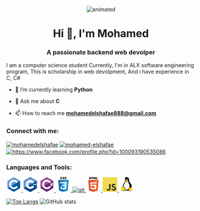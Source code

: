 <div align="center">
  <img src="https://media.giphy.com/media/836HiJc7pgzy8iNXCn/giphy.gif" alt="animated" />
</div>

<h1 align="center">Hi 👋, I'm Mohamed</h1>
<h3 align="center">A passionate backend web devolper</h3>
I am a computer science student
Currently, I'm in ALX software engineering program, This is scholarship in web devolpment, And i have experience in C, C#

- 🌱 I’m currently learning **Python**

- 💬 Ask me about **C**     

- 📫 How to reach me **mohamedelshafae888@gmail.com**

<h3 align="left">Connect with me:</h3>
<p align="left">
<a href="https://twitter.com/mohamedelshafae" target="blank"><img align="center" src="https://raw.githubusercontent.com/rahuldkjain/github-profile-readme-generator/master/src/images/icons/Social/twitter.svg" alt="mohamedelshafae" height="30" width="40" /></a>
<a href="https://linkedin.com/in/mohamed-elshafae" target="blank"><img align="center" src="https://raw.githubusercontent.com/rahuldkjain/github-profile-readme-generator/master/src/images/icons/Social/linked-in-alt.svg" alt="mohamed-elshafae" height="30" width="40" /></a>
<a href="https://www.facebook.com/profile.php?id=100093190535086" target="blank"><img align="center" src="https://raw.githubusercontent.com/rahuldkjain/github-profile-readme-generator/master/src/images/icons/Social/facebook.svg" alt="https://www.facebook.com/profile.php?id=100093190535086" height="30" width="40" /></a>
</p>

<h3 align="left">Languages and Tools:</h3>
<p align="left"> <a href="https://www.cprogramming.com/" target="_blank" rel="noreferrer"> <img src="https://raw.githubusercontent.com/devicons/devicon/master/icons/c/c-original.svg" alt="c" width="40" height="40"/> </a> <a href="https://www.w3schools.com/cpp/" target="_blank" rel="noreferrer"> <img src="https://raw.githubusercontent.com/devicons/devicon/master/icons/cplusplus/cplusplus-original.svg" alt="cplusplus" width="40" height="40"/> </a> <a href="https://www.w3schools.com/cs/" target="_blank" rel="noreferrer"> <img src="https://raw.githubusercontent.com/devicons/devicon/master/icons/csharp/csharp-original.svg" alt="csharp" width="40" height="40"/> </a> <a href="https://www.w3schools.com/css/" target="_blank" rel="noreferrer"> <img src="https://raw.githubusercontent.com/devicons/devicon/master/icons/css3/css3-original-wordmark.svg" alt="css3" width="40" height="40"/> </a> <a href="https://git-scm.com/" target="_blank" rel="noreferrer"> <img src="https://www.vectorlogo.zone/logos/git-scm/git-scm-icon.svg" alt="git" width="40" height="40"/> </a> <a href="https://www.w3.org/html/" target="_blank" rel="noreferrer"> <img src="https://raw.githubusercontent.com/devicons/devicon/master/icons/html5/html5-original-wordmark.svg" alt="html5" width="40" height="40"/> </a> <a href="https://developer.mozilla.org/en-US/docs/Web/JavaScript" target="_blank" rel="noreferrer"> <img src="https://raw.githubusercontent.com/devicons/devicon/master/icons/javascript/javascript-original.svg" alt="javascript" width="40" height="40"/> </a> <a href="https://www.linux.org/" target="_blank" rel="noreferrer"> <img src="https://raw.githubusercontent.com/devicons/devicon/master/icons/linux/linux-original.svg" alt="linux" width="40" height="40"/> </a> </p>

[![Top Langs](https://github-readme-stats.vercel.app/api/top-langs/?username=MohamedElshafae)](https://github.com/anuraghazra/github-readme-stats) ![GitHub stats](https://github-readme-stats.vercel.app/api?username=MohamedElshafae&show_icons=true)    


